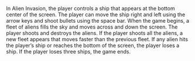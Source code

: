 In Alien Invasion, the player controls a ship that appears at
the bottom center of the screen. The player can move the ship
right and left using the arrow keys and shoot bullets using the
space bar. When the game begins, a fleet of aliens fills the sky
and moves across and down the screen. The player shoots and
destroys the aliens. If the player shoots all the aliens, a new fleet
appears that moves faster than the previous fleet. If any alien hits
the player’s ship or reaches the bottom of the screen, the player
loses a ship. If the player loses three ships, the game ends.
